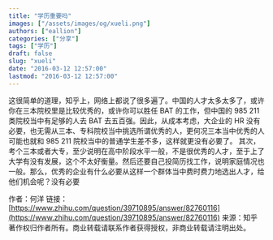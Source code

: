 ```yaml
---
title: "学历重要吗"
images: ["/assets/images/og/xueli.png"]
authors: ["eallion"]
categories: ["分享"]
tags: ["学历"]
draft: false
slug: "xueli"
date: "2016-03-12 12:57:00"
lastmod: "2016-03-12 12:57:00"
---
```


这很简单的道理，知乎上，网络上都说了很多遍了。中国的人才太多太多了，或许你在三本院校里是比较优秀的，或许你可以胜任 BAT 的工作，但中国的 985 211 类院校当中有足够的人去 BAT 去五百强。因此，从成本考虑，大企业的 HR 没有必要，也无需从三本、专科院校当中挑选所谓优秀的人，更何况三本当中优秀的人可能也就和 985 211 院校当中的普通学生差不多，这样就更没有必要了。
其次，考个三本或者大专，至少说明在高中阶段水平一般，不是很优秀的人才，至于上了大学有没有发展，这个不太好衡量。然后还要自己投简历找工作，说明家庭情况也一般。那么，优秀的企业有什么必要从这样一个群体当中费时费力地选出人才，给他们机会呢？没有必要

作者：何洋
链接：[https://www.zhihu.com/question/39710895/answer/82760116](https://www.zhihu.com/question/39710895/answer/82760116)
来源：知乎
著作权归作者所有。商业转载请联系作者获得授权，非商业转载请注明出处。

